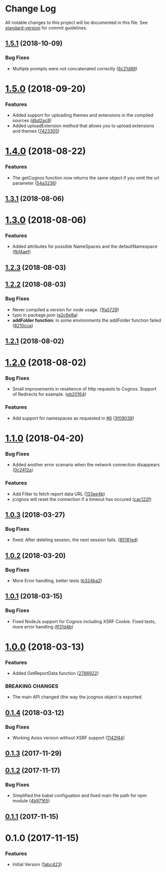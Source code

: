 # Change Log

All notable changes to this project will be documented in this file. See [standard-version](https://github.com/conventional-changelog/standard-version) for commit guidelines.

<a name="1.5.1"></a>
## [1.5.1](https://github.com/CognosExt/jcognos/compare/v1.5.0...v1.5.1) (2018-10-09)


### Bug Fixes

* Multiple prompts were not concatenated correctly ([6c21d89](https://github.com/CognosExt/jcognos/commit/6c21d89))



<a name="1.5.0"></a>
# [1.5.0](https://github.com/CognosExt/jcognos/compare/v1.4.0...v1.5.0) (2018-09-20)


### Features

* Added support for uploading themes and extensions in the compiled sources ([dbd2ac8](https://github.com/CognosExt/jcognos/commit/dbd2ac8))
* Added uploadExtension method that allows you to upload extensions and themes ([7423305](https://github.com/CognosExt/jcognos/commit/7423305))



<a name="1.4.0"></a>
# [1.4.0](https://github.com/CognosExt/jcognos/compare/v1.3.1...v1.4.0) (2018-08-22)


### Features

* The getCognos function now returns the same object if you omit the url parameter ([54a3236](https://github.com/CognosExt/jcognos/commit/54a3236))



<a name="1.3.1"></a>
## [1.3.1](https://github.com/CognosExt/jcognos/compare/v1.3.0...v1.3.1) (2018-08-06)



<a name="1.3.0"></a>
# [1.3.0](https://github.com/CognosExt/jcognos/compare/v1.2.3...v1.3.0) (2018-08-06)


### Features

* Added attributes for possible NameSpaces and the defaultNamespace ([fbf4aef](https://github.com/CognosExt/jcognos/commit/fbf4aef))



<a name="1.2.3"></a>
## [1.2.3](https://github.com/CognosExt/jcognos/compare/v1.2.2...v1.2.3) (2018-08-03)



<a name="1.2.2"></a>
## [1.2.2](https://github.com/CognosExt/jcognos/compare/v1.2.1...v1.2.2) (2018-08-03)


### Bug Fixes

* Never compiled a version for node usage. ([1fa5729](https://github.com/CognosExt/jcognos/commit/1fa5729))
* typo in package.json ([a2c6e8a](https://github.com/CognosExt/jcognos/commit/a2c6e8a))
* **addFolder function:** in some environments the addFolder function failed ([8210cca](https://github.com/CognosExt/jcognos/commit/8210cca))



<a name="1.2.1"></a>

## [1.2.1](https://github.com/CognosExt/jcognos/compare/v1.2.0...v1.2.1) (2018-08-02)

<a name="1.2.0"></a>

# [1.2.0](https://github.com/CognosExt/jcognos/compare/v1.1.0...v1.2.0) (2018-08-02)

### Bug Fixes

* Small improvements in reselience of http requests to Cognos. Support of Redirects for example. ([eb20164](https://github.com/CognosExt/jcognos/commit/eb20164))

### Features

* Add support for namespaces as requested in [#6](https://github.com/CognosExt/jcognos/issues/6) ([3f09039](https://github.com/CognosExt/jcognos/commit/3f09039))

<a name="1.1.0"></a>

# [1.1.0](https://github.com/CognosExt/jcognos/compare/v1.0.3...v1.1.0) (2018-04-20)

### Bug Fixes

* Added another error scenario when the network connection disappears ([0c2412a](https://github.com/CognosExt/jcognos/commit/0c2412a))

### Features

* Add Filter to fetch report data URL ([133ee4b](https://github.com/CognosExt/jcognos/commit/133ee4b))
* jcognos will reset the connection if a timeout has occured ([cac122f](https://github.com/CognosExt/jcognos/commit/cac122f))

<a name="1.0.3"></a>

## [1.0.3](https://github.com/CognosExt/jcognos/compare/v1.0.2...v1.0.3) (2018-03-27)

### Bug Fixes

* fixed: After deleting session, the next session fails. ([85181ed](https://github.com/CognosExt/jcognos/commit/85181ed))

<a name="1.0.2"></a>

## [1.0.2](https://github.com/CognosExt/jcognos/compare/v1.0.1...v1.0.2) (2018-03-20)

### Bug Fixes

* More Error handling, better tests ([b324ba2](https://github.com/CognosExt/jcognos/commit/b324ba2))

<a name="1.0.1"></a>

## [1.0.1](https://github.com/CognosExt/jcognos/compare/v1.0.0...v1.0.1) (2018-03-15)

### Bug Fixes

* Fixed NodeJs support for Cognos including XSRF Cookie. Fixed tests, more error handling ([ff31d4b](https://github.com/CognosExt/jcognos/commit/ff31d4b))

<a name="1.0.0"></a>

# [1.0.0](https://github.com/CognosExt/jcognos/compare/v0.1.4...v1.0.0) (2018-03-13)

### Features

* Added GetReportData function ([2786922](https://github.com/CognosExt/jcognos/commit/2786922))

### BREAKING CHANGES

* The main API changed (the way the jcognos object is exported.

<a name="0.1.4"></a>

## [0.1.4](https://github.com/CognosExt/jcognos/compare/v0.1.3...v0.1.4) (2018-03-12)

### Bug Fixes

* Working Axios version without XSRF support ([1142f44](https://github.com/CognosExt/jcognos/commit/1142f44))

<a name="0.1.3"></a>

## [0.1.3](https://github.com/CognosExt/jcognos/compare/v0.1.2...v0.1.3) (2017-11-29)

<a name="0.1.2"></a>

## [0.1.2](https://github.com/CognosExt/jcognos/compare/v0.1.1...v0.1.2) (2017-11-17)

### Bug Fixes

* Simplified the babel configuation and fixed main file path for npm module ([4b97165](https://github.com/CognosExt/jcognos/commit/4b97165))

<a name="0.1.1"></a>

## [0.1.1](https://github.com/CognosExt/jcognos/compare/v0.1.0...v0.1.1) (2017-11-15)

<a name="0.1.0"></a>

# 0.1.0 (2017-11-15)

### Features

* Initial Version ([1abc423](https://github.com/CognosExt/jcognos/commit/1abc423))
